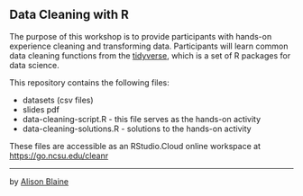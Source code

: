 ## Data Cleaning with R

The purpose of this workshop is to provide participants with hands-on experience cleaning and transforming data. Participants will learn common data cleaning functions from the [tidyverse](https://www.tidyverse.org), which is a set of R packages for data science.

This repository contains the following files: 

* datasets (csv files)
* slides pdf
* data-cleaning-script.R - this file serves as the hands-on activity
* data-cleaning-solutions.R - solutions to the hands-on activity

These files are accessible as an RStudio.Cloud online workspace at https://go.ncsu.edu/cleanr

---
by [Alison Blaine](https://github.com/alblaine)